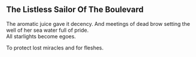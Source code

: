 The Listless Sailor Of The Boulevard
------------------------------------
The aromatic juice gave it decency. And meetings of dead brow setting the well of her sea water full of pride.  
All starlights become egoes.  
  
To protect lost miracles and for fleshes.  
